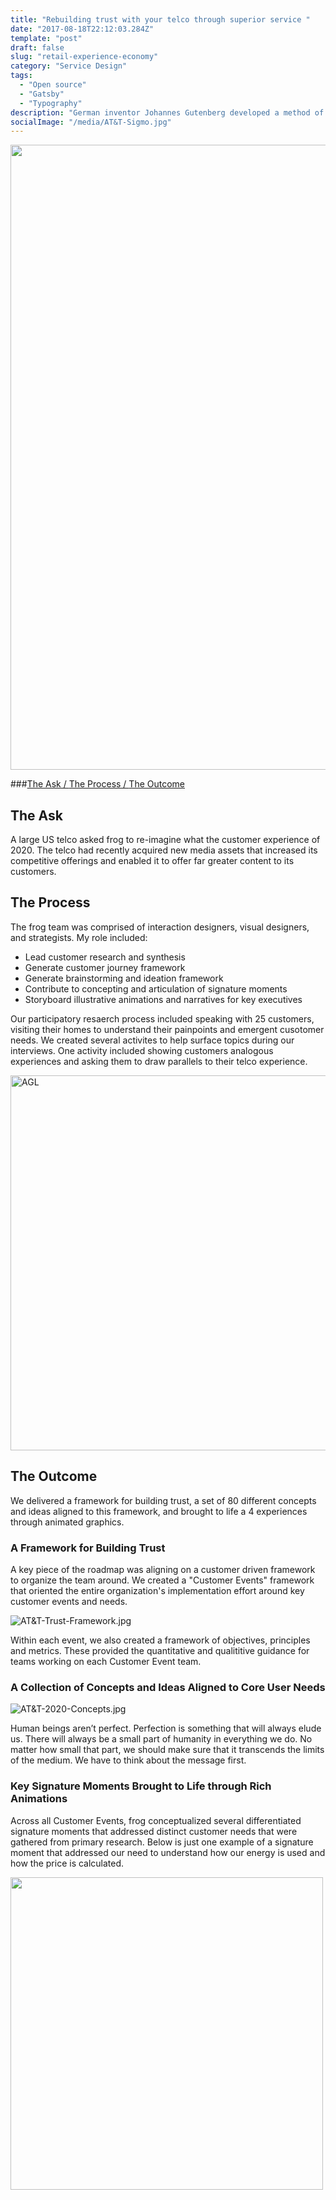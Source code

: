 ```yaml
---
title: "Rebuilding trust with your telco through superior service "
date: "2017-08-18T22:12:03.284Z"
template: "post"
draft: false
slug: "retail-experience-economy"
category: "Service Design"
tags:
  - "Open source"
  - "Gatsby"
  - "Typography"
description: "German inventor Johannes Gutenberg developed a method of movable type and used it to create one of the western world’s first major printed books, the “Forty–Two–Line” Bible."
socialImage: "/media/AT&T-Sigmo.jpg"
---
```


<img src="/media/AT&T-Sigmo.jpg" width="1000" />

###[The Ask / ](#the-ask) [The Process / ](#the-process) [The Outcome](#the-outcome)

## The Ask

A large US telco asked frog to re-imagine what the customer experience of 2020. The telco had recently acquired new media assets that increased its competitive offerings and enabled it to offer far greater content to its customers. 

## The Process

The frog team was comprised of interaction designers, visual designers, and strategists. My role included: 
- Lead customer research and synthesis 
- Generate customer journey framework 
- Generate brainstorming and ideation framework
- Contribute to concepting and articulation of signature moments
- Storyboard illustrative animations and narratives for key executives

Our participatory resaerch process included speaking with 25 customers, visiting their homes to understand their painpoints and emergent cusotomer needs. We created several activites to help surface topics during our interviews. One activity included showing customers analogous experiences and asking them to draw parallels to their telco experience.

<img src="/media/AT&T-Research.jpg" alt="AGL" width="600"/>

## The Outcome

We delivered a framework for building trust, a set of 80 different concepts and ideas aligned to this framework, and brought to life a 4 experiences through animated graphics.

### A Framework for Building Trust

A key piece of the roadmap was aligning on a customer driven framework to organize the team around. We created a "Customer Events" framework that oriented the entire organization's implementation effort around key customer events and needs.

![AT&T-Trust-Framework.jpg](/media/AT&T-Trust-Framework.jpg)

Within each event, we also created a framework of objectives, principles and metrics. These provided the quantitative and qualititive guidance for teams working on each Customer Event team. 

### A Collection of Concepts and Ideas Aligned to Core User Needs

![AT&T-2020-Concepts.jpg](/media/AT&T-2020-Concepts.jpg.jpg)

Human beings aren’t perfect. Perfection is something that will always elude us. There will always be a small part of humanity in everything we do. No matter how small that part, we should make sure that it transcends the limits of the medium. We have to think about the message first. 

### Key Signature Moments Brought to Life through Rich Animations

Across all Customer Events, frog conceptualized several differentiated signature moments that addressed distinct customer needs that were gathered from primary research. Below is just one example of a signature moment that addressed our need to understand how our energy is used and how the price is calculated.

<img src="/media/AGL-Understand-My-Energy.jpg" width="500" />


